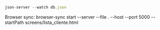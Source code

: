 ```js
json-server --watch db.json
```

Browser sync: browser-sync start --server --file . --host --port 5000 --startPath screens/lista_cliente.html


